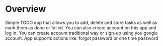 # Overview
Simple TODO app that allows you to add, delete and store tasks as well as mark them as done or failed. You can also create account on this app and log in. You can create account traditional way or sign-up using you google account. App supports actions like: forgot password or one time password
